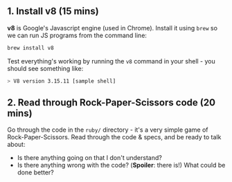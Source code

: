 ## 1. Install v8 (15 mins)

**v8** is Google's Javascript engine (used in Chrome). Install it using `brew` so we can run JS programs from the command line:

```bash
brew install v8
```

Test everything's working by running the `v8` command in your shell - you should see something like:

```bash
> V8 version 3.15.11 [sample shell]
```

## 2. Read through Rock-Paper-Scissors code (20 mins)

Go through the code in the `ruby/` directory - it's a very simple game of Rock-Paper-Scissors. Read through the code & specs, and be ready to talk about:

- Is there anything going on that I don't understand?
- Is there anything wrong with the code? (<strong>Spoiler</strong>: there is!) What could be done better?
